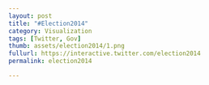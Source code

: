 ```yaml
---
layout: post
title: "#Election2014"
category: Visualization
tags: [Twitter, Gov]
thumb: assets/election2014/1.png
fullurl: https://interactive.twitter.com/election2014
permalink: election2014

---
```

